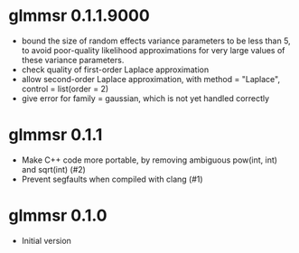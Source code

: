 # glmmsr 0.1.1.9000
* bound the size of random effects variance parameters to be less than
  5, to avoid poor-quality likelihood approximations for very large 
  values of these variance parameters.
* check quality of first-order Laplace approximation
* allow second-order Laplace approximation, with method = "Laplace", 
  control = list(order = 2)
* give error for family = gaussian, which is not yet handled correctly

# glmmsr 0.1.1
* Make C++ code more portable, by removing ambiguous pow(int, int) 
  and sqrt(int) (#2)
* Prevent segfaults when compiled with clang (#1)

# glmmsr 0.1.0
* Initial version
